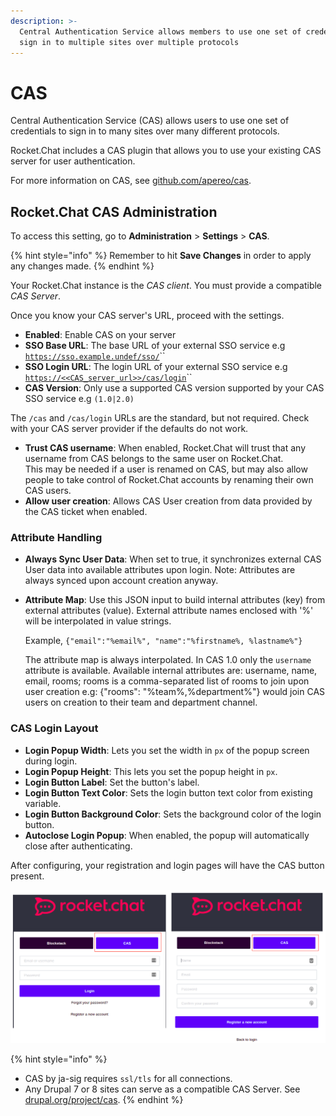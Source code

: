 ```yaml
---
description: >-
  Central Authentication Service allows members to use one set of credentials to
  sign in to multiple sites over multiple protocols
---
```


# CAS

Central Authentication Service (CAS) allows users to use one set of credentials to sign in to many sites over many different protocols.

Rocket.Chat includes a CAS plugin that allows you to use your existing CAS server for user authentication.

For more information on CAS, see [github.com/apereo/cas](https://github.com/apereo/cas).

## Rocket.Chat CAS Administration

To access this setting, go to **Administration** > **Settings** > **CAS**.

{% hint style="info" %}
Remember to hit **Save Changes** in order to apply any changes made.
{% endhint %}

Your Rocket.Chat instance is the _CAS client_. You must provide a compatible _CAS Server_.

Once you know your CAS server's URL, proceed with the settings.

* **Enabled**: Enable CAS on your server
* **SSO Base URL**: The base URL of your external SSO service e.g [`https://sso.example.undef/sso/`](https://sso.example.undef/sso/)\`\`
* **SSO Login URL**: The login URL of your external SSO service e.g [`https://<<CAS_server_url>>/cas/login`](https://sso.example.undef/sso/login)\`\`
* **CAS Version**: Only use a supported CAS version supported by your CAS SSO service e.g `(1.0|2.0)`

The `/cas` and `/cas/login` URLs are the standard, but not required. Check with your CAS server provider if the defaults do not work.

* **Trust CAS username**: When enabled, Rocket.Chat will trust that any username from CAS belongs to the same user on Rocket.Chat.\
  This may be needed if a user is renamed on CAS, but may also allow people to take control of Rocket.Chat accounts by renaming their own CAS users.
* **Allow user creation**: Allows CAS User creation from data provided by the CAS ticket when enabled.

### Attribute Handling

* **Always Sync User Data**: When set to true, it synchronizes external CAS User data into available attributes upon login. Note: Attributes are always synced upon account creation anyway.
*   **Attribute Map**: Use this JSON input to build internal attributes (key) from external attributes (value). External attribute names enclosed with '%' will be interpolated in value strings.

    Example, `{"email":"%email%", "name":"%firstname%, %lastname%"}`

    The attribute map is always interpolated. In CAS 1.0 only the `username` attribute is available. Available internal attributes are: username, name, email, rooms; rooms is a comma-separated list of rooms to join upon user creation e.g: {"rooms": "%team%,%department%"} would join CAS users on creation to their team and department channel.

### CAS Login Layout

* **Login Popup Width**: Lets you set the width in `px` of the popup screen during login.
* **Login Popup Height**: This lets you set the popup height in `px`.
* **Login Button Label**: Set the button's label.
* **Login Button Text Color**: Sets the login button text color from existing variable.
* **Login Button Background Color**: Sets the background color of the login button.
* **Autoclose Login Popup**: When enabled, the popup will automatically close after authenticating.

After configuring, your registration and login pages will have the CAS button present.

![](<../../../.gitbook/assets/image (649) (1) (1) (1) (1) (1) (1).png>)

{% hint style="info" %}
* CAS by ja-sig requires `ssl/tls` for all connections.
* Any Drupal 7 or 8 sites can serve as a compatible CAS Server. See [drupal.org/project/cas](https://www.drupal.org/project/cas).
{% endhint %}
